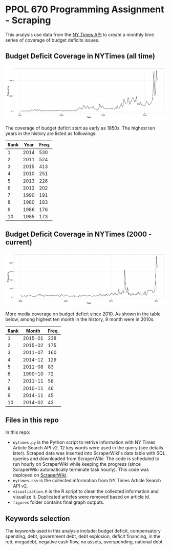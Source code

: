 # PPOL 670 Programming Assignment - Scraping

This analysis use data from the [NY Times API](http://developer.nytimes.com/docs/read/article_search_api_v2) to create a monthly time series of coverage of budget deficits issues.

## Budget Deficit Coverage in NYTimes (all time)
![Budget Deficit Coverage in NYTimes (all time)](figure/all_time_yearly.png)

The coverage of budget deficit start as early as 1850s. The highest ten years in the history are listed as followings:

|Rank|Year|Freq.|
|----|----|---------|
|1   |2014|   530   |
|2   |2011|   524   |
|3   |2015|   413   |
|4   |2010|   251   |
|5   |2013|   226   |
|6   |2012|   202   |
|7   |1990|   191   |
|8   |1980|   183   |
|9   |1986|   176   |
|10  |1985|   173   |

## Budget Deficit Coverage in NYTimes (2000 - current)
![Budget Deficit Coverage in NYTimes (2000-now)](figure/since_2000.png)

More media coverage on budget deficit since 2010. As shown in the table below, among highest ten month in the history, 9 month were in 2010s.

|Rank|Month|Freq.|
|----|----|---------|
|1 |2015-01|238 |
|2 |2015-02|175 |
|3 |2011-07|160 |
|4 |2014-12|129 |
|5 |2011-08| 83 |
|6 |1990-10| 72 |
|7 |2011-11| 58 |
|8 |2010-11| 46 |
|9 |2014-11| 45 |
|10|2014-02| 43 |

## Files in this repo
In this repo:

-  `nytimes.py` is the Python script to retrive information with NY Times Article Search API v2. 12 key words were used in the query (see details later). Scraped data was inserted into ScraperWiki's data table with SQL queries and downloaded from ScraperWiki. The code is scheduled to run hourly on ScraperWiki while keeping the progress (since ScraperWiki automatically terminate task hourly).  This code was deployed on [ScraperWiki](https://scraperwiki.com/).
-  `nytimes.csv` is the collected information from NY Times Article Search API v2.
-  `visualization.R` is the R script to clean the collected information and visualize it. Duplicated articles were removed based on article id. 
-  `figures` folder contains final graph outputs.

## Keywords selection
The keywords used in this analysis include:
    budget deficit, compensatory spending, debt, government debt, debt explosion, deficit financing, in the red, megadebt, negative cash flow, no assets, overspending, national debt

